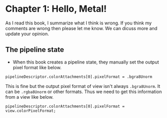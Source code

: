 # Chapter 1: Hello, Metal!

As I read this book, I summarize what I think is wrong. If you think my comments are wrong then please let me know. We can dicuss more and update your opinion.

## The pipeline state

* When this book creates a pipeline state, they manually set the output pixel format like below.

```
pipelineDescriptor.colorAttachments[0].pixelFormat = .bgra8Unorm
```

This is fine but the output pixel format of view isn't always `.bgra8Unorm`. It can be `.rgba8Unorm` or other formats. Thus we need to get this information from a view like below.

```
pipelineDescriptor.colorAttachments[0].pixelFormat = view.colorPixelFormat;
```
